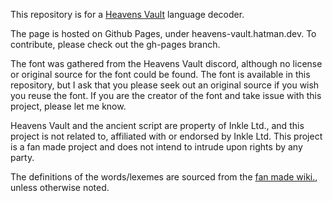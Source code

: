 This repository is for a [Heavens Vault](https://store.steampowered.com/app/774201/Heavens_Vault/) language decoder.

The page is hosted on Github Pages, under heavens-vault.hatman.dev. To contribute, please check out the gh-pages branch.

The font was gathered from the Heavens Vault discord, although no license or original source for the font could be found. The font is available in this repository, but I ask that you please seek out an original source if you wish you reuse the font. If you are the creator of the font and take issue with this project, please let me know.

Heavens Vault and the ancient script are property of Inkle Ltd., and this project is not related to, affiliated with or endorsed by Inkle Ltd. This project is a fan made project and does not intend to intrude upon rights by any party.

The definitions of the words/lexemes are sourced from the [fan made wiki.](https://heavensvault.gamerescape.com/wiki/Language/spoilers), unless otherwise noted.

